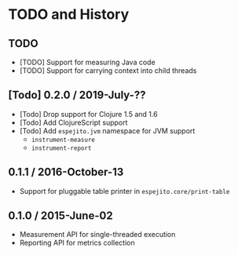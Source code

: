 # TODO and History

## TODO

- [TODO] Support for measuring Java code
- [TODO] Support for carrying context into child threads


## [Todo] 0.2.0 / 2019-July-??

- [Todo] Drop support for Clojure 1.5 and 1.6
- [Todo] Add ClojureScript support
- [Todo] Add `espejito.jvm` namespace for JVM support
  - `instrument-measure`
  - `instrument-report`


## 0.1.1 / 2016-October-13

- Support for pluggable table printer in `espejito.core/print-table`


## 0.1.0 / 2015-June-02

- Measurement API for single-threaded execution
- Reporting API for metrics collection
